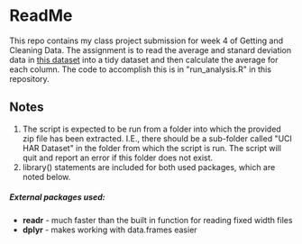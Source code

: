 ReadMe
 ========
 
 This repo contains my class project submission for week 4 of Getting and Cleaning Data.  The assignment is to read the average and stanard deviation data in [this dataset](http://archive.ics.uci.edu/ml/datasets/Human+Activity+Recognition+Using+Smartphones) into a tidy dataset and then calculate the average for each column.  The code to accomplish this is in "run_analysis.R" in this repository.
 
 Notes
 ---
 1. The script is expected to be run from a folder into which the provided zip file has been extracted.  I.E., there should be a sub-folder called "UCI HAR Dataset" in the folder from which the script is run.  The script will quit and report an error if this folder does not exist.  
 1. library() statements are included for both used packages, which are noted below.
 

##### External packages used:
* **readr** - much faster than the built in function for reading fixed width files
* **dplyr** - makes working with data.frames easier
 
 



